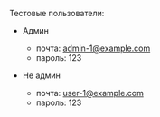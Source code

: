 
Тестовые пользователи:
- Админ
    - почта: admin-1@example.com
    - пароль: 123

- Не админ
    - почта: user-1@example.com
    - пароль: 123
